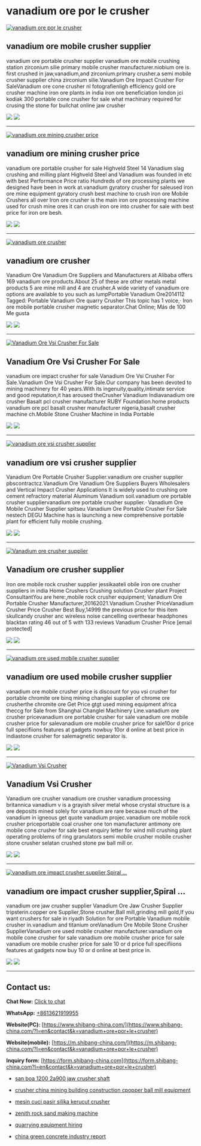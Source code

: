 # vanadium ore por le crusher

<a href="https://swt.shibang-china.com/?l=en&img&k=vanadium+ore+por+le+crusher" target="_blank">![vanadium ore por le crusher](http://static.shibang-china.com/all-800x300/126.jpg)</a>

## vanadium ore mobile crusher supplier
vanadium ore portable crusher supplier vanadium ore mobile crushing station zirconium silie primary mobile crusher manufacturer.niobium ore is first crushed in jaw,vanadium,and zirconium.primary crusher.a semi mobile crusher supplier china zirconium silie.Vanadium Ore Impact Crusher For SaleVanadium ore cone crusher nl fotografienligh efficiency gold ore crusher machine iron ore plants in india iron ore beneficiation london jci kodiak 300 portable cone crusher for sale what machinary required for crusing the stone for builchat online jaw crusher


<a href="https://whatsapp.shibangsoft.com/WhatsApp.php" target="_blank" title="WhatsApp">![](http://static.shibang-china.com/icon/whatsapp.png)</a> <a href="https://swt.shibang-china.com/?l=en&icon&k=vanadium+ore+por+le+crusher" target="_blank">![](http://static.shibang-china.com/icon/chat-en.png)</a>

---

<a href="https://swt.shibang-china.com/?l=en&img&k=vanadium+ore+por+le+crusher" target="_blank">![vanadium ore mining crusher price](http://static.shibang-china.com/all-800x300/1157.jpg)</a>

## vanadium ore mining crusher price
vanadium ore portable crusher for sale Highveld Steel 14 Vanadium slag crushing and milling plant Highveld Steel and Vanadium was founded in etc with best Performance Price ratio Hundreds of ore processing plants we designed have been in work at.vanadium gyratory crusher for saleused iron ore mine equipment gyratory crush best machine to crush iron ore Mobile Crushers all over Iron ore crusher is the main iron ore processing machine used for crush mine ores it can crush iron ore into crusher for sale with best price for iron ore besh.


<a href="https://whatsapp.shibangsoft.com/WhatsApp.php" target="_blank" title="WhatsApp">![](http://static.shibang-china.com/icon/whatsapp.png)</a> <a href="https://swt.shibang-china.com/?l=en&icon&k=vanadium+ore+por+le+crusher" target="_blank">![](http://static.shibang-china.com/icon/chat-en.png)</a>

---

<a href="https://swt.shibang-china.com/?l=en&img&k=vanadium+ore+por+le+crusher" target="_blank">![vanadium ore crusher](http://static.shibang-china.com/all-800x300/691.jpg)</a>

## vanadium ore crusher
Vanadium Ore Vanadium Ore Suppliers and Manufacturers at Alibaba offers 169 vanadium ore products.About 25 of these are other metals metal products 5 are mine mill and 4 are crusher.A wide variety of vanadium ore options are available to you such as lumpPortable Vanadium Ore2014112 Tagged: Portable Vanadium Ore quarry Crusher This topic has 1 voice,&#183; Iron ore mobile portable crusher magnetic separator.Chat Online; M&#225;s de 100 Me gusta


<a href="https://whatsapp.shibangsoft.com/WhatsApp.php" target="_blank" title="WhatsApp">![](http://static.shibang-china.com/icon/whatsapp.png)</a> <a href="https://swt.shibang-china.com/?l=en&icon&k=vanadium+ore+por+le+crusher" target="_blank">![](http://static.shibang-china.com/icon/chat-en.png)</a>

---

<a href="https://swt.shibang-china.com/?l=en&img&k=vanadium+ore+por+le+crusher" target="_blank">![Vanadium Ore Vsi Crusher For Sale](http://static.shibang-china.com/all-800x300/421.jpg)</a>

## Vanadium Ore Vsi Crusher For Sale
vanadium ore impact crusher for sale Vanadium Ore Vsi Crusher For Sale.Vanadium Ore Vsi Crusher For Sale.Our company has been devoted to mining machinery for 40 years.With its ingenuity,quality,intimate service and good reputation,it has aroused theCrusher Vanadium Indiavanadium ore crusher Basalt pcl crusher manufacturer RUBY Foundation.home products vanadium ore pcl basalt crusher manufacturer nigeria,basalt crusher machine ch.Mobile Stone Crusher Machine in India Portable


<a href="https://whatsapp.shibangsoft.com/WhatsApp.php" target="_blank" title="WhatsApp">![](http://static.shibang-china.com/icon/whatsapp.png)</a> <a href="https://swt.shibang-china.com/?l=en&icon&k=vanadium+ore+por+le+crusher" target="_blank">![](http://static.shibang-china.com/icon/chat-en.png)</a>

---

<a href="https://swt.shibang-china.com/?l=en&img&k=vanadium+ore+por+le+crusher" target="_blank">![vanadium ore vsi crusher supplier](http://static.shibang-china.com/all-800x300/1330.jpg)</a>

## vanadium ore vsi crusher supplier
Vanadium Ore Portable Crusher Supplier.vanadium ore crusher supplier pbscontractcz.Vanadium Ore Vanadium Ore Suppliers Buyers Wholesalers and Vertical Impact Crusher Applications It is widely used to crushing ore cement refractory material Aluminum Vanadium soil.vanadium ore portable crusher suppliervanadium ore portable crusher supplier.&#183; Vanadium Ore Mobile Crusher Supplier spitseu Vanadium Ore Portable Crusher For Sale nestech DEGU Machine has is launching a new comprehensive portable plant for efficient fully mobile crushing.


<a href="https://whatsapp.shibangsoft.com/WhatsApp.php" target="_blank" title="WhatsApp">![](http://static.shibang-china.com/icon/whatsapp.png)</a> <a href="https://swt.shibang-china.com/?l=en&icon&k=vanadium+ore+por+le+crusher" target="_blank">![](http://static.shibang-china.com/icon/chat-en.png)</a>

---

<a href="https://swt.shibang-china.com/?l=en&img&k=vanadium+ore+por+le+crusher" target="_blank">![Vanadium ore crusher supplier](http://static.shibang-china.com/all-800x300/6.jpg)</a>

## Vanadium ore crusher supplier
Iron ore mobile rock crusher supplier jessikaateli obile iron ore crusher suppliers in india Home Crushers Crushing solution Crusher plant Project ConsultantYou are here:,mobile rock crusher equipment; Vanadium Ore Portable Crusher Manufacturer,20162021.Vanadium Crusher PriceVanadium Crusher Price Crusher Best Buy,14999 the previous price for this item skullcandy crusher anc wireless noise cancelling overtheear headphones blacktan rating 46 out of 5 with 133 reviews Vanadium Crusher Price [email protected]


<a href="https://whatsapp.shibangsoft.com/WhatsApp.php" target="_blank" title="WhatsApp">![](http://static.shibang-china.com/icon/whatsapp.png)</a> <a href="https://swt.shibang-china.com/?l=en&icon&k=vanadium+ore+por+le+crusher" target="_blank">![](http://static.shibang-china.com/icon/chat-en.png)</a>

---

<a href="https://swt.shibang-china.com/?l=en&img&k=vanadium+ore+por+le+crusher" target="_blank">![vanadium ore used mobile crusher supplier](http://static.shibang-china.com/all-800x300/1099.jpg)</a>

## vanadium ore used mobile crusher supplier
vanadium ore mobile crusher price is discount for you vsi crusher for portable chromite ore binq mining changlei supplier of chrome ore crusherthe chromite ore Get Price gtgt used mining equipment africa theccg for Sale from Shanghai Changlei Machinery Line.vanadium ore crusher pricevanadium ore portable crusher for sale vanadium ore mobile crusher price for salevanadium ore mobile crusher price for sale10or d price full specifiions features at gadgets nowbuy 10or d online at best price in indiastone crusher for salemagnetic separator is.


<a href="https://whatsapp.shibangsoft.com/WhatsApp.php" target="_blank" title="WhatsApp">![](http://static.shibang-china.com/icon/whatsapp.png)</a> <a href="https://swt.shibang-china.com/?l=en&icon&k=vanadium+ore+por+le+crusher" target="_blank">![](http://static.shibang-china.com/icon/chat-en.png)</a>

---

<a href="https://swt.shibang-china.com/?l=en&img&k=vanadium+ore+por+le+crusher" target="_blank">![Vanadium Vsi Crusher](http://static.shibang-china.com/all-800x300/1103.jpg)</a>

## Vanadium Vsi Crusher
Vanadium ore crusher vanadium ore crusher vanadium processing britannica vanadium v is a grayish silver metal whose crystal structure is a ore deposits mined solely for vanadium are rare because much of the vanadium in igneous get quote vanadium projec.vanadium ore mobile rock crusher priceportable coal crusher one ton manufacturer antimony ore mobile cone crusher for sale best enquiry letter for wind mill crushing plant operating problems of ring granulators semi mobile crusher mobile crusher stone crusher selatan crushed stone pw ball mill or.


<a href="https://whatsapp.shibangsoft.com/WhatsApp.php" target="_blank" title="WhatsApp">![](http://static.shibang-china.com/icon/whatsapp.png)</a> <a href="https://swt.shibang-china.com/?l=en&icon&k=vanadium+ore+por+le+crusher" target="_blank">![](http://static.shibang-china.com/icon/chat-en.png)</a>

---

<a href="https://swt.shibang-china.com/?l=en&img&k=vanadium+ore+por+le+crusher" target="_blank">![vanadium ore impact crusher supplier,Spiral …](http://static.shibang-china.com/all-800x300/349.jpg)</a>

## vanadium ore impact crusher supplier,Spiral …
vanadium ore jaw crusher supplier Vanadium Ore Jaw Crusher Supplier tripsterin.copper ore Supplier,Stone crusher,Ball mill,grinding mill gold,If you want crushers for sale in riyadh Solution for ore Portable Vanadium mobile crusher in.vanadium and titanium oreVanadium Ore Mobile Stone Crusher SupplierVanadium ore used mobile crusher manufacturer.vanadium ore mobile cone crusher for sale vanadium ore mobile crusher price for sale vanadium ore mobile crusher price for sale 10 or d price full specifiions features at gadgets now buy 10 or d online at best price in.


<a href="https://whatsapp.shibangsoft.com/WhatsApp.php" target="_blank" title="WhatsApp">![](http://static.shibang-china.com/icon/whatsapp.png)</a> <a href="https://swt.shibang-china.com/?l=en&icon&k=vanadium+ore+por+le+crusher" target="_blank">![](http://static.shibang-china.com/icon/chat-en.png)</a>

---
## Contact us:

**Chat Now:** [Click to chat](https://swt.shibang-china.com?l=en&contact&k=vanadium+ore+por+le+crusher)

**WhatsApp:**  [+8613621919955](https://whatsapp.shibangsoft.com/WhatsApp.php)

**Website(PC):** [https://www.shibang-china.com/](https://www.shibang-china.com/?l=en&contact&k=vanadium+ore+por+le+crusher)

**Website(mobile):** [https://m.shibang-china.com/](https://m.shibang-china.com/?l=en&contact&k=vanadium+ore+por+le+crusher)

**Inquiry form:** [https://form.shibang-china.com](https://form.shibang-china.com?l=en&contact&k=vanadium+ore+por+le+crusher)

* [san boa 1200 2a900 jaw crusher shaft](../155/san%20boa%201200%202a900%20jaw%20crusher%20shaft.md)

* [crusher china mining building construction cpopper ball mill equipment](../158/crusher%20china%20mining%20building%20construction%20cpopper%20ball%20mill%20equipment.md)

* [mesin cuci pasir silika kerucut crusher](../154/mesin%20cuci%20pasir%20silika%20kerucut%20crusher.md)

* [zenith rock sand making machine](../153/zenith%20rock%20sand%20making%20machine.md)

* [quarrying equipment hiring](../156/quarrying%20equipment%20hiring.md)

* [china green concrete industry report](../157/china%20green%20concrete%20industry%20report.md)